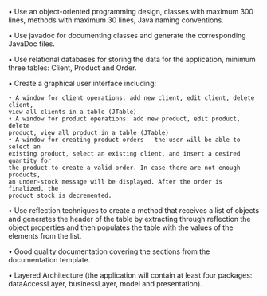 • Use an object-oriented programming design, classes with maximum 300
lines, methods with maximum 30 lines, Java naming conventions.

• Use javadoc for documenting classes and generate the corresponding
JavaDoc files.

• Use relational databases for storing the data for the application, minimum
three tables: Client, Product and Order.

• Create a graphical user interface including:

    • A window for client operations: add new client, edit client, delete client,
    view all clients in a table (JTable)
    • A window for product operations: add new product, edit product, delete
    product, view all product in a table (JTable)
    • A window for creating product orders - the user will be able to select an
    existing product, select an existing client, and insert a desired quantity for
    the product to create a valid order. In case there are not enough products,
    an under-stock message will be displayed. After the order is finalized, the
    product stock is decremented.

• Use reflection techniques to create a method that receives a list of objects
and generates the header of the table by extracting through reflection the
object properties and then populates the table with the values of the
elements from the list.

• Good quality documentation covering the sections from the
documentation template.

• Layered Architecture (the application will contain at least four packages:
dataAccessLayer, businessLayer, model and presentation).
